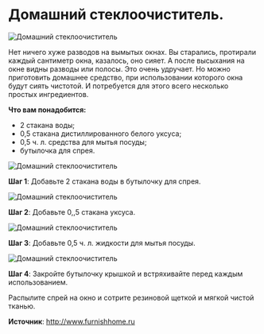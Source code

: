 # Домашний стеклоочиститель.
![Домашний стеклоочиститель](/images/Houseworks/Clearing/stecloochistitel_001.jpg 'Домашний стеклоочиститель')

Нет ничего хуже разводов на вымытых окнах. Вы старались, протирали каждый сантиметр окна, казалось, оно сияет. А после высыхания на окне видны разводы или полосы. Это очень удручает. Но можно приготовить домашнее средство, при использовании которого окна будут сиять чистотой. И потребуется для этого всего несколько простых ингредиентов.

**Что вам понадобится:**

- 2 стакана воды;
- 0,5 стакана дистиллированного белого уксуса;
- 0,5 ч. л. средства для мытья посуды;
- бутылочка для спрея.

![Домашний стеклоочиститель](/images/Houseworks/Clearing/stecloochistitel_002.jpg 'Домашний стеклоочиститель')

**Шаг 1**: Добавьте 2 стакана воды в бутылочку для спрея.

![Домашний стеклоочиститель](/images/Houseworks/Clearing/stecloochistitel_003.jpg 'Домашний стеклоочиститель')

**Шаг 2**: Добавьте 0,,5 стакана уксуса.

![Домашний стеклоочиститель](/images/Houseworks/Clearing/stecloochistitel_004.jpg 'Домашний стеклоочиститель')

**Шаг 3**: Добавьте 0,5 ч. л. жидкости для мытья посуды.

![Домашний стеклоочиститель](/images/Houseworks/Clearing/stecloochistitel_005.jpg 'Домашний стеклоочиститель')

**Шаг 4**: Закройте бутылочку крышкой и встряхивайте перед каждым использованием.

Распылите спрей на окно и сотрите резиновой щеткой и мягкой чистой тканью.

**Источник**: http://www.furnishhome.ru
